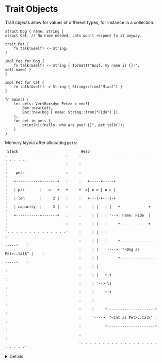 # Trait Objects

Trait objects allow for values of different types, for instance in a collection:

```rust,editable
struct Dog { name: String }
struct Cat; // No name needed, cats won't respond to it anyway.

trait Pet {
    fn talk(&self) -> String;
}

impl Pet for Dog {
    fn talk(&self) -> String { format!("Woof, my name is {}!", self.name) }
}

impl Pet for Cat {
    fn talk(&self) -> String { String::from("Miau!") }
}

fn main() {
    let pets: Vec<Box<dyn Pet>> = vec![
        Box::new(Cat),
        Box::new(Dog { name: String::from("Fido") }),
    ];
    for pet in pets {
        println!("Hello, who are you? {}", pet.talk());
    }
}
```

Memory layout after allocating `pets`:

```bob
 Stack                             Heap
.- - - - - - - - - - - - - -.     .- - - - - - - - - - - - - - - - - - - - - - -.
:                           :     :                                             :
:    pets                   :     :                                             :
:   +-----------+-------+   :     :   +-----+-----+                             :
:   | ptr       |   o---+---+-----+-->| o o | o o |                             :
:   | len       |     2 |   :     :   +-|-|-+-|-|-+                             :
:   | capacity  |     2 |   :     :     | |   | |   +-------------+             :
:   +-----------+-------+   :     :     | |   | '-->| name: Fido  |             :
:                           :     :     | |   |     +-------------+             :
`- - - - - - - - - - - - - -'     :     | |   |                                 :
                                  :     | |   |     +----------------------+    :
                                  :     | |   '---->| "<Dog as Pet>::talk" |    :
                                  :     | |         +----------------------+    :
                                  :     | |                                     :
                                  :     | |   +-+                               :
                                  :     | '-->|\|                               :
                                  :     |     +-+                               :
                                  :     |                                       :
                                  :     |     +----------------------+          :
                                  :     '---->| "<Cat as Pet>::talk" |          :
                                  :           +----------------------+          :
                                  :                                             :
                                  '- - - - - - - - - - - - - - - - - - - - - - -'
```

<details>

- Types that implement a given trait may be of different sizes. This makes it
  impossible to have things like `Vec<dyn Pet>` in the example above.
- `dyn Pet` is a way to tell the compiler about a dynamically sized type that
  implements `Pet`.
- In the example, `pets` is allocated on the stack and the vector data is on the
  heap. The two vector elements are *fat pointers*:
  - A fat pointer is a double-width pointer. It has two components: a pointer to
    the actual object and a pointer to the virtual method table (vtable) for the
    `Pet` implementation of that particular object.
  - The data for the `Dog` named Fido is the `name` field. The `Cat` type is
    zero-sized, so the pointer is a `null` pointer, indicated by a crossed out
    box.
- Compare these outputs in the above example:
     ```rust,ignore
         println!("{} {}", std::mem::size_of::<Dog>(), std::mem::size_of::<Cat>());
         println!("{} {}", std::mem::size_of::<&Dog>(), std::mem::size_of::<&Cat>());
         println!("{}", std::mem::size_of::<&dyn Pet>());
         println!("{}", std::mem::size_of::<Box<dyn Pet>>());
     ```

</details>
